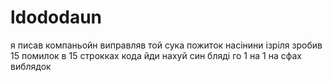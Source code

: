 # ldododaun
я писав компаньойн виправляв
той сука пожиток насінини ізріля зробив 15 помилок в 15 строкках кода
йди нахуй син бляді го 1 на 1 на сфах виблядок
